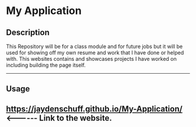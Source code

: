 # My Application

## Description


This Repository will be for a class module and for future jobs 
but it will be used for showing off my own resume and work that
I have done or helped with. This websites contains and showcases 
projects I have worked on including building the page itself.
________________________________________________________________
## Usage
https://jaydenschuff.github.io/My-Application/ <------ Link to the website.
---------------------

